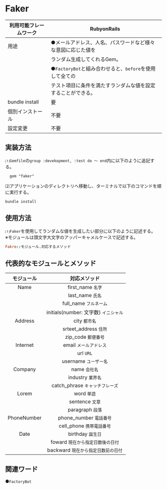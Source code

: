 # Faker  
|利用可能フレームワーク | RubyonRails                                                   |  
|---------------------|---------------------------------------------------------------|
|用途                  |●メールアドレス、人名、パスワードなど様々な意図に応じた値を         |
|                      |ランダム生成してくれるGem。                                       |
|                      | ●``FactoryBot``と組み合わせると、``before``を使用して全ての　　　|
|                      |テスト項目に条件を満たすランダムな値を設定することができる。　　　　|
|bundle install        | 要                                                           | 
|個別インストール        | 不要                                                         |
|設定変更               | 不要                                                         |  

## 実装方法  
⑴``Gemfile``の``group :devekopment, :test do ～ end``内に以下のように追記する。  
```bush
  gem "faker"
```  
⑵アプリケーションのディレクトリへ移動し、ターミナルで以下のコマンドを順に実行する。  
  ```bush
  bundle install  
  ```  
## 使用方法  
⑴``Faker``を使用してランダムな値を生成したい部分に以下のように記述する。  
※モジュールは頭文字大文字のアッパーキャメルケースで記述する。
```ruby
Fakre::モジュール.対応するメソッド
```
## 代表的なモジュールとメソッド  

|モジュール  |対応メソッド　　　　                   |
|:---------:|:-----------------------------------:|
|Name       |first_name ``名字``                   |                        
|           |last_name ``氏名``                    |                              
|           |full_name ``フルネーム``               |                             
|           |initials(number: 文字数) ``イニシャル`` |                                                               
|Address    |city ``都市名``                        |                                 
|           |srteet_address ``住所``                |                
|           |zip_code ``郵便番号``                  |
|Internet   |email ``メールアドレス``                |                                                           
|           |url ``URL``                            |                                                               
|           |username ``ユーザー名``                 |
|Company    |name ``会社名``                         |
|           |industry ``業界名``                     |
|           |catch_phrase ``キャッチフレーズ``        |
|Lorem      |word ``単語``                           |
|           |sentence ``文章``                       |
|           |paragraph ``段落``                      |
|PhoneNumber|phone_number ``電話番号``               |
|           |cell_phone ``携帯電話番号``              |
|Date       |birthday ``誕生日``                     |
|           |foward ``現在から指定日数後の日付``       |
|           |backward ``現在から指定日数前の日付``     |

## 関連ワード  
●``FactoryBot``

